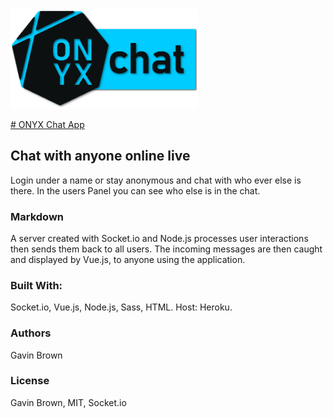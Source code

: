 <img src="public/images/onyxlogo.png" width="300px" alt="ONYX Logo">


<a href="https://rocktalk.herokuapp.com/"># ONYX Chat App</a>

## Chat with anyone online live
Login under a name or stay anonymous and chat with who ever else is there. In the users Panel you can see who else is in the chat.

### Markdown
A server created with Socket.io and Node.js processes user interactions then sends them back to all users. The incoming messages are then caught and displayed by Vue.js, to anyone using the application.

### Built With:
Socket.io, Vue.js, Node.js, Sass, HTML. Host: Heroku.

### Authors
Gavin Brown

### License
Gavin Brown, MIT, Socket.io
